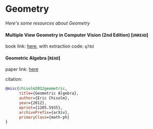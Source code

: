 # Geometry
*Here's some resources about Geometry*


#### Multiple View Geometry in Computer Vision (2nd Edition) [`UNREAD`]

book link: [here](https://pan.baidu.com/s/1_UoIx1nBU_S1HZiSLoLqZQ), with extraction code: `q78d`


#### Geometric Algebra [`READ`]

paper link: [here](https://arxiv.org/pdf/1205.5935v1.pdf)

citation: 
```bibtex
@misc{chisolm2012geometric,
      title={Geometric Algebra}, 
      author={Eric Chisolm},
      year={2012},
      eprint={1205.5935},
      archivePrefix={arXiv},
      primaryClass={math-ph}
}
```